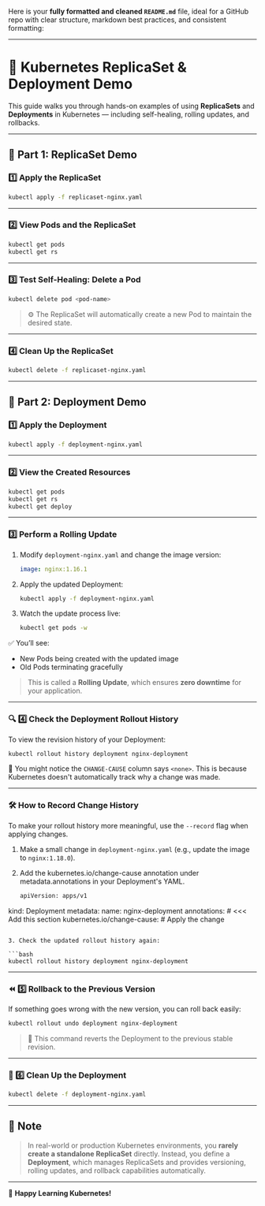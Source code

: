 Here is your **fully formatted and cleaned `README.md`** file, ideal for a GitHub repo with clear structure, markdown best practices, and consistent formatting:

---

# 🚀 Kubernetes ReplicaSet & Deployment Demo

This guide walks you through hands-on examples of using **ReplicaSets** and **Deployments** in Kubernetes — including self-healing, rolling updates, and rollbacks.

---

## 🧱 Part 1: ReplicaSet Demo

### 1️⃣ Apply the ReplicaSet

```bash
kubectl apply -f replicaset-nginx.yaml
````

---

### 2️⃣ View Pods and the ReplicaSet

```bash
kubectl get pods
kubectl get rs
```

---

### 3️⃣ Test Self-Healing: Delete a Pod

```bash
kubectl delete pod <pod-name>
```

> ⚙️ The ReplicaSet will automatically create a new Pod to maintain the desired state.

---

### 4️⃣ Clean Up the ReplicaSet

```bash
kubectl delete -f replicaset-nginx.yaml
```

---

## 🚀 Part 2: Deployment Demo

### 1️⃣ Apply the Deployment

```bash
kubectl apply -f deployment-nginx.yaml
```

---

### 2️⃣ View the Created Resources

```bash
kubectl get pods
kubectl get rs
kubectl get deploy
```

---

### 3️⃣ Perform a Rolling Update

1. Modify `deployment-nginx.yaml` and change the image version:

   ```yaml
   image: nginx:1.16.1
   ```

2. Apply the updated Deployment:

   ```bash
   kubectl apply -f deployment-nginx.yaml
   ```

3. Watch the update process live:

   ```bash
   kubectl get pods -w
   ```

✅ You’ll see:

* New Pods being created with the updated image
* Old Pods terminating gracefully

> This is called a **Rolling Update**, which ensures **zero downtime** for your application.

---

### 🔍 4️⃣ Check the Deployment Rollout History

To view the revision history of your Deployment:

```bash
kubectl rollout history deployment nginx-deployment
```

📌 You might notice the `CHANGE-CAUSE` column says `<none>`.
This is because Kubernetes doesn't automatically track why a change was made.

---

### 🛠 How to Record Change History

To make your rollout history more meaningful, use the `--record` flag when applying changes.

1. Make a small change in `deployment-nginx.yaml` (e.g., update the image to `nginx:1.18.0`).

2. Add the kubernetes.io/change-cause annotation under metadata.annotations in your Deployment's YAML.

   ```bash
   apiVersion: apps/v1
kind: Deployment
metadata:
  name: nginx-deployment
  annotations: # <<< Add this section
    kubernetes.io/change-cause: # Apply the change
   ```

3. Check the updated rollout history again:

   ```bash
   kubectl rollout history deployment nginx-deployment
   ```

---

### ⏪ 5️⃣ Rollback to the Previous Version

If something goes wrong with the new version, you can roll back easily:

```bash
kubectl rollout undo deployment nginx-deployment
```

> 🧠 This command reverts the Deployment to the previous stable revision.

---

### 🧹 6️⃣ Clean Up the Deployment

```bash
kubectl delete -f deployment-nginx.yaml
```

---

## 📝 Note

> In real-world or production Kubernetes environments, you **rarely create a standalone ReplicaSet** directly.
> Instead, you define a **Deployment**, which manages ReplicaSets and provides versioning, rolling updates, and rollback capabilities automatically.

---

📘 **Happy Learning Kubernetes!**

```

